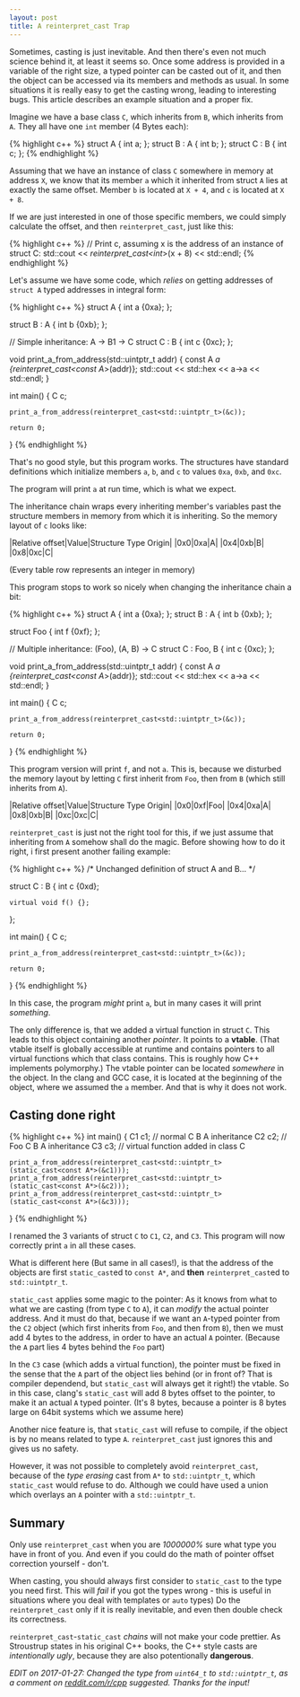 ```yaml
---
layout: post
title: A reinterpret_cast Trap
---
```


Sometimes, casting is just inevitable.
And then there's even not much science behind it, at least it seems so.
Once some address is provided in a variable of the right size, a typed pointer can be casted out of it, and then the object can be accessed via its members and methods as usual.
In some situations it is really easy to get the casting wrong, leading to interesting bugs.
This article describes an example situation and a proper fix.

Imagine we have a base class `C`, which inherits from `B`, which inherits from `A`.
They all have one `int` member (4 Bytes each):

{% highlight c++ %}
struct A     { int a; };
struct B : A { int b; };
struct C : B { int c; };
{% endhighlight %}

Assuming that we have an instance of class `C` somewhere in memory at address `X`, we know that its member `a` which it inherited from struct `A` lies at exactly the same offset.
Member `b` is located at `X + 4`, and `c` is located at `X + 8`.

If we are just interested in one of those specific members, we could simply calculate the offset, and then `reinterpret_cast`, just like this:

{% highlight c++ %}
// Print c, assuming x is the address of an instance of struct C:
std::cout << *reinterpret_cast<int*>(x + 8) << std::endl; 
{% endhighlight %}

Let's assume we have some code, which *relies* on getting addresses of `struct A` typed addresses in integral form:

{% highlight c++ %}
struct A {
    int a {0xa};
};

struct B : A {
    int b {0xb};
};

// Simple inheritance: A -> B1 -> C
struct C : B {
    int c {0xc};
};

void print_a_from_address(std::uintptr_t addr)
{
    const A *a {reinterpret_cast<const A*>(addr)};
    std::cout << std::hex << a->a << std::endl;
}

int main()
{
    C c;
 
    print_a_from_address(reinterpret_cast<std::uintptr_t>(&c));

    return 0;
}
{% endhighlight %}

That's no good style, but this program works. 
The structures have standard definitions which initialize members `a`, `b`, and `c` to values `0xa`, `0xb`, and `0xc`.

The program will print `a` at run time, which is what we expect.

The inheritance chain wraps every inheriting member's variables past the structure members in memory from which it is inheriting. So the memory layout of `c` looks like:

|Relative offset|Value|Structure Type Origin|
|0x0|0xa|A|
|0x4|0xb|B|
|0x8|0xc|C|

(Every table row represents an integer in memory)

This program stops to work so nicely when changing the inheritance chain a bit:

{% highlight c++ %}
struct A     { int a {0xa}; };
struct B : A { int b {0xb}; };

struct Foo {
    int f {0xf};
};

// Multiple inheritance: (Foo), (A, B) -> C
struct C : Foo, B {
    int c {0xc};
};

void print_a_from_address(std::uintptr_t addr)
{
    const A *a {reinterpret_cast<const A*>(addr)};
    std::cout << std::hex << a->a << std::endl;
}

int main()
{
    C c;
 
    print_a_from_address(reinterpret_cast<std::uintptr_t>(&c));

    return 0;
}
{% endhighlight %}

This program version will print `f`, and not `a`.
This is, because we disturbed the memory layout by letting `C` first inherit from `Foo`, then from `B` (which still inherits from `A`).

|Relative offset|Value|Structure Type Origin|
|0x0|0xf|Foo|
|0x4|0xa|A|
|0x8|0xb|B|
|0xc|0xc|C|

`reinterpret_cast` is just not the right tool for this, if we just assume that inheriting from `A` somehow shall do the magic.
Before showing how to do it right, i first present another failing example:

{% highlight c++ %}
/* Unchanged definition of struct A and B... */

struct C : B {
    int c {0xd};

    virtual void f() {};
};

int main()
{
    C c;
 
    print_a_from_address(reinterpret_cast<std::uintptr_t>(&c));

    return 0;
}
{% endhighlight %}

In this case, the program *might* print `a`, but in many cases it will print *something*.

The only difference is, that we added a virtual function in struct `C`.
This leads to this object containing another *pointer*.
It points to a **vtable**.
(That vtable itself is globally accessible at runtime and contains pointers to all virtual functions which that class contains.
This is roughly how C++ implements polymorphy.)
The vtable pointer can be located *somewhere* in the object.
In the clang and GCC case, it is located at the beginning of the object, where we assumed the `a` member.
And that is why it does not work.

## Casting done right

{% highlight c++ %}
int main()
{
    C1 c1; // normal C B A inheritance
    C2 c2; // Foo C B A inheritance
    C3 c3; // virtual function added in class C

    print_a_from_address(reinterpret_cast<std::uintptr_t>(static_cast<const A*>(&c1)));
    print_a_from_address(reinterpret_cast<std::uintptr_t>(static_cast<const A*>(&c2)));
    print_a_from_address(reinterpret_cast<std::uintptr_t>(static_cast<const A*>(&c3)));
}
{% endhighlight %}

I renamed the 3 variants of struct `C` to `C1`, `C2`, and `C3`.
This program will now correctly print `a` in all these cases.

What is different here (But same in all cases!), is that the address of the objects are first `static_cast`ed to `const A*`, and **then** `reinterpret_cast`ed to `std::uintptr_t`.

`static_cast` applies some magic to the pointer: As it knows from what to what we are casting (from type `C` to `A`), it can *modify* the actual pointer address.
And it must do that, because if we want an `A`-typed pointer from the `C2` object (which first inherits from `Foo`, and then from `B`), then we must add 4 bytes to the address, in order to have an actual `A` pointer. (Because the `A` part lies 4 bytes behind the `Foo` part)

In the `C3` case (which adds a virtual function), the pointer must be fixed in the sense that the `A` part of the object lies behind (or in front of? That is compiler dependend, but `static_cast` will always get it right!) the vtable.
So in this case, clang's `static_cast` will add 8 bytes offset to the pointer, to make it an actual `A` typed pointer. (It's 8 bytes, because a pointer is 8 bytes large on 64bit systems which we assume here)

Another nice feature is, that `static_cast` will refuse to compile, if the object is by no means related to type `A`.
`reinterpret_cast` just ignores this and gives us no safety.

However, it was not possible to completely avoid `reinterpret_cast`, because of the *type erasing* cast from `A*` to `std::uintptr_t`, which `static_cast` would refuse to do. 
Although we could have used a union which overlays an `A` pointer with a `std::uintptr_t`.

## Summary

Only use `reinterpret_cast` when you are *1000000%* sure what type you have in front of you.
And even if you could do the math of pointer offset correction yourself - don't.

When casting, you should always first consider to `static_cast` to the type you need first.
This will *fail* if you got the types wrong - this is useful in situations where you deal with templates or `auto` types)
Do the `reinterpret_cast` only if it is really inevitable, and even then double check its correctness.

`reinterpret_cast`-`static_cast` *chains* will not make your code prettier.
As Stroustrup states in his original C++ books, the C++ style casts are *intentionally ugly*, because they are also potentionally **dangerous**.

*EDIT on 2017-01-27: Changed the type from `uint64_t` to `std::uintptr_t`, as a comment on [reddit.com/r/cpp](https://www.reddit.com/r/cpp/comments/5pju7q/a_reinterpret_cast_trap/) suggested. Thanks for the input!*
